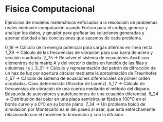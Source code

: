 # Fisica Computacional
Ejercicios de modelos matemáticos enfocados a la resolución de problemas reales mediante computación usando Fortran para el código, generar y analizar los datos, y gnuplot para graficar las soluciones generadas y aportar claridad a las conclusiones que sacamos de cada problema.

0_19 -> Cálculo de la energía potencial para cargas alternas en línea recta.
1_29 -> Cálculo de las frecuencias de vibración para una barra de acero y sección cuadrada.
2_75 -> Resolver el sistema de ecuaciones Ax=b con elementros de la matriz A y del vector b dados en función de las filas y columnas i y j.
3_31 -> Cálculo y representación del patrón de difracción de un haz de luz por apertura circular mediante la aproximación de Fraunhofer.
4_67 -> Cálculo de sistema de ecuaciones diferenciales de primer orden acopladas. Caos determinista (Atractor de Lorenz).
5_17 -> Cálculo de frecuencias de vibración de una cuerda mediante el método del disparo. Búsqueda de autovalores y autofunciones de una ecuación diferencial.
6_24 -> Distribución del calor en una placa semicircular fijada a 100ºC en el borde curvo y a 0ºC en su borde plano.
7_34 ->  Un problema típico de simulación por Montecarlo es el del paseo al azar, que está estrechamente relacionado con el movimiento browniano y con la difusión.
